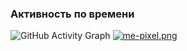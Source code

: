 ### Активность по времени
![GitHub Activity Graph](https://github-readme-activity-graph.vercel.app/graph?username=AhmedLyanov&theme=github-dark&hide_border=true)
[![me-pixel.png](https://i.postimg.cc/63YkMz3W/me-pixel.png)](https://postimg.cc/DJ4pZrLH)
